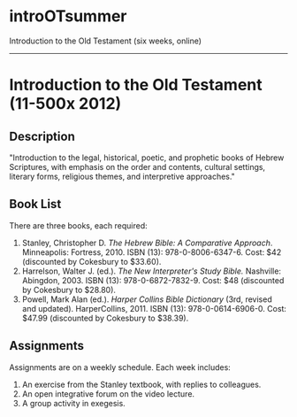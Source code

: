 introOTsummer
=============

Introduction to the Old Testament (six weeks, online)
***
# Introduction to the Old Testament (11-500x 2012)

## Description
"Introduction to the legal, historical, poetic, and prophetic books of Hebrew Scriptures, with emphasis on the order and contents, cultural settings, literary forms, religious themes, and interpretive approaches."

## Book List
There are three books, each required:

1. Stanley, Christopher D. *The Hebrew Bible: A Comparative Approach*. Minneapolis: Fortress, 2010. ISBN (13): 978-0-8006-6347-6. Cost: $42 (discounted by Cokesbury to $33.60).
2. Harrelson, Walter J. (ed.). *The New Interpreter's Study Bible.* Nashville: Abingdon, 2003. ISBN (13): 978-0-6872-7832-9. Cost: $48 (discounted by Cokesbury to $28.80).
3. Powell, Mark Alan (ed.). *Harper Collins Bible Dictionary* (3rd, revised and updated). HarperCollins, 2011. ISBN (13): 978-0-0614-6906-0. Cost: $47.99 (discounted by Cokesbury to $38.39).


## Assignments
Assignments are on a weekly schedule. Each week includes:

1. An exercise from the Stanley textbook, with replies to colleagues.
2. An open integrative forum on the video lecture.
3. A group activity in exegesis.